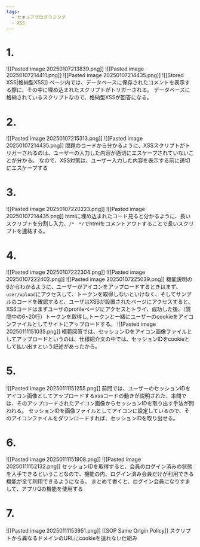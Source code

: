 ```yaml
---
tags:
  - セキュアプログラミング
  - XSS
---
```


# 1.
![[Pasted image 20250107213839.png]]
![[Pasted image 20250107214411.png]]
![[Pasted image 20250107214435.png]]
![[Stored XSS|格納型XSS]]
ページ内では、データベースに保存されたコメントを表示する際に、その中に埋め込まれたスクリプトがトリガーされる。
データベースに格納されているスクリプトなので、格納型XSSが回答になる。

# 2.
![[Pasted image 20250107215313.png]]
![[Pasted image 20250107214435.png]]
問題のコードから分かるように、XSSスクリプトがトリガーされるのは、ユーザーの入力した内容が適切にエスケープされていないことが分かる。
なので、XSS対策は、ユーザー入力した内容を表示する前に適切にエスケープする

# 3.
![[Pasted image 20250107220223.png]]
![[Pasted image 20250107214435.png]]
htmlに埋め込まれたコード見ると分かるように、長いスクリプトを分割し入力、`/*　*/`でhtmlをコメントアウトすることで長いスクリプトを連結する。

# 4.
![[Pasted image 20250107222304.png]]
![[Pasted image 20250107222402.png]]
![[Pasted image 20250107225039.png]]
機能説明の6からわかるように、ユーザーがアイコンをアップロードするときはまず、`user/upload`にアクセスして、トークンを取得しないといけなく、そしてサンプルのコードを確認すると、ユーザはXSSが設置されたページにアクセスすると、XSSコードはまずユーザのprofileページにアクセスとトライ、成功した後、（質問中の6~20行）トークンを取得し,トークンと一緒にユーザーのcookieをアイコンファイルとしてサイトにアップロードする。
![[Pasted image 20250111151035.png]]
模範回答では、セッションIDをアイコン画像ファイルとしてアップロードというのは、仕様紹介文の中では、セッションIDをcookieとして払い出すという記述があったから。

# 5.
![[Pasted image 20250111151255.png]]
前問では、ユーザーのセッションIDをアイコン画像としてアップロードするxssコードの動きが説明された、本問では、そのアップロードされたアイコン画像からセッションIDを取り出す手法が問われる。
セッションIDを画像ファイルとしてアイコンに設定しているので、そのアイコンファイルをダウンロードすれば、セッションIDを取り出せる。

# 6.
![[Pasted image 20250111151908.png]]
![[Pasted image 20250111152132.png]]
セッションIDを取得すると、会員のログイン済みの状態を入手できるということなので、機能の内、ログイン済み会員だけが利用できる機能が全て利用できるようになる。
まとめて書くと、ログイン会員になりすまして、アプリQの機能を使用する

# 7.
![[Pasted image 20250111153951.png]]
[[SOP Same Origin Policy]]
スクリプトから異なるドメインのURLにcookieを送れない仕組み